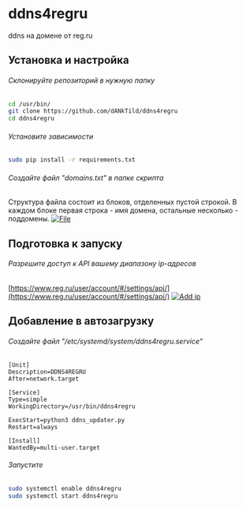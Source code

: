 # ddns4regru
ddns на домене от reg.ru
## Установка и настройка
###### Склонируйте репозиторий в нужную папку
```bash
cd /usr/bin/
git clone https://github.com/dANkTild/ddns4regru
cd ddns4regru
```
###### Установите зависимости
```bash
sudo pip install -r requirements.txt
```
###### Создайте файл *"domains.txt"* в папке скрипта
Структура файла состоит из блоков, отделенных пустой строкой. В каждом блоке первая строка - имя домена, остальные несколько - поддомены.
[![File](https://i.ibb.co/4PY11cp/image.png "File")](https://ibb.co/hDZYYkV "File")

## Подготовка к запуску
###### Разрешите доступ к API вашему диапазону ip-адресов
[https://www.reg.ru/user/account/#/settings/api/](https://www.reg.ru/user/account/#/settings/api/)
[![Add ip](https://i.ibb.co/r5HgnwQ/image.png "Add ip")](https://i.ibb.co/r5HgnwQ/image.png "Add ip")

## Добавление в автозагрузку
###### Создайте файл *"/etc/systemd/system/ddns4regru.service"*
    [Unit]
    Description=DDNS4REGRU
    After=network.target

    [Service]
    Type=simple
    WorkingDirectory=/usr/bin/ddns4regru

    ExecStart=python3 ddns_updater.py
    Restart=always

    [Install]
    WantedBy=multi-user.target

###### Запустите
```bash
sudo systemctl enable ddns4regru
sudo systemctl start ddns4regru
```
